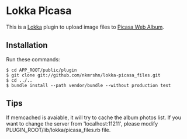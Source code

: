 Lokka Picasa
===========

This is a [Lokka](http://lokka.org) plugin to upload image files to [Picasa Web Album](http://picasaweb.google.com/).

Installation
------------

Run these commands:

    $ cd APP_ROOT/public/plugin
    $ git clone git://github.com/nkmrshn/lokka-picasa_files.git
    $ cd ../..
    $ bundle install --path vendor/bundle --without production test

Tips
----

If memcached is avaiable, it will try to cache the album photos list. If you want to change the server from 'localhost:11211', please modify PLUGIN_ROOT/lib/lokka/picasa_files.rb file.
